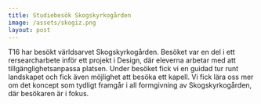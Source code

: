 ```yaml
---
title: Studiebesök Skogskyrkogården
image: /assets/skogiz.png
layout: post
---
```


T16 har besökt världsarvet Skogskyrkogården. Besöket var en del i ett rersearcharbete inför ett projekt i Design, där eleverna arbetar med att tillgänglighetsanpassa platsen.
Under besöket fick vi en guidad tur runt landskapet och fick även möjlighet att besöka ett kapell. 
Vi fick lära oss mer om det koncept som tydligt framgår i all formgivning av Skogskyrkogården, där besökaren är i fokus.
